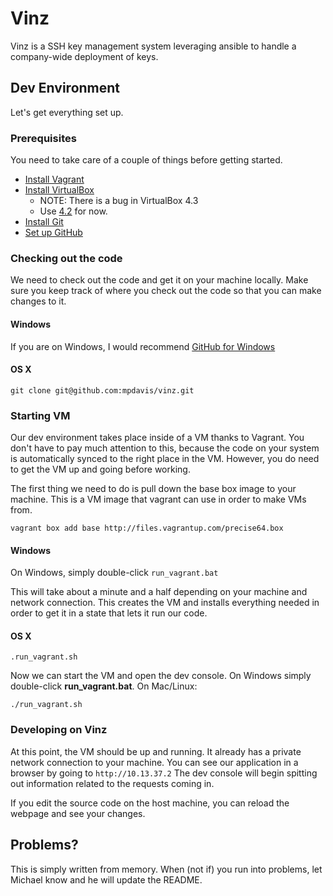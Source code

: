 # Vinz

Vinz is a SSH key management system leveraging ansible to handle a company-wide deployment of keys.


## Dev Environment

Let's get everything set up.

### Prerequisites

You need to take care of a couple of things before getting started.

* [Install Vagrant](http://vagrantup.com)
* [Install VirtualBox](https://www.virtualbox.org/wiki/Downloads) 
  * NOTE: There is a bug in VirtualBox 4.3
  * Use [4.2](https://www.virtualbox.org/wiki/Download_Old_Builds_4_2) for now.
* [Install Git](http://git-scm.com/downloads)
* [Set up GitHub](https://help.github.com/articles/set-up-git)

### Checking out the code

We need to check out the code and get it on your machine locally.  Make sure you keep track of where you check out the code so that you can make changes to it.

#### Windows

If you are on Windows, I would recommend [GitHub for Windows](http://windows.github.com/)

#### OS X

    git clone git@github.com:mpdavis/vinz.git

### Starting VM

Our dev environment takes place inside of a VM thanks to Vagrant.  You don't have to pay much attention to this, because the code on your system is automatically synced to the right place in the VM.  However, you do need to get the VM up and going before working. 

The first thing we need to do is pull down the base box image to your machine.  This is a VM image that vagrant can use in order to make VMs from.

    vagrant box add base http://files.vagrantup.com/precise64.box
    
#### Windows

On Windows, simply double-click `run_vagrant.bat`

This will take about a minute and a half depending on your machine and network connection.  This creates the VM and installs everything needed in order to get it in a state that lets it run our code.

#### OS X

    .run_vagrant.sh

Now we can start the VM and open the dev console. On Windows simply double-click **run_vagrant.bat**. On Mac/Linux:

    ./run_vagrant.sh

### Developing on Vinz

At this point, the VM should be up and running.  It already has a private network connection to your machine. You can see our application in a browser by going to `http://10.13.37.2`
The dev console will begin spitting out information related to the requests coming in.

If you edit the source code on the host machine, you can reload the webpage and see your changes.  

## Problems?

This is simply written from memory.  When (not if) you run into problems, let Michael know and he will update the README.
